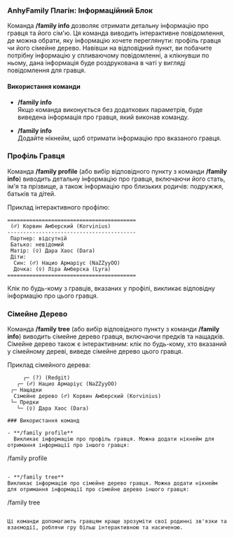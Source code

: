 ### AnhyFamily Плагін: Інформаційний Блок

Команда **/family info** дозволяє отримати детальну інформацію про гравця та його сім'ю. Ця команда виводить інтерактивне повідомлення, де можна обрати, яку інформацію хочете переглянути: профіль гравця чи його сімейне дерево. Навівши на відповідний пункт, ви побачите потрібну інформацію у спливаючому повідомленні, а клікнувши по ньому, дана інформація буде роздрукована в чаті у вигляді повідомлення для гравця.

#### Використання команди

- **/family info**  
  Якщо команда виконується без додаткових параметрів, буде виведена інформація про гравця, який виконав команду.

- **/family info <nickname>**  
  Додайте нікнейм, щоб отримати інформацію про вказаного гравця.

### Профіль Гравця

Команда **/family profile** (або вибір відповідного пункту з команди **/family info**) виводить детальну інформацію про гравця, включаючи його стать, ім'я та прізвище, а також інформацію про близьких родичів: подружжя, батьків та дітей.

Приклад інтерактивного профілю:

```
=========================================
 (♂) Корвин Амберский (Korvinius)
-----------------------------------------
 Партнер: відсутній 
 Батько: невідомий 
 Матір: (♀) Дара Хаос (Dara)
 Діти: 
  Син: (♂) Нацио Армаріус (NaZZyyOO)
  Дочка: (♀) Ліра Амберска (Lyra)
=========================================
```

Клік по будь-кому з гравців, вказаних у профілі, викликає відповідну інформацію про цього гравця.

### Сімейне Дерево

Команда **/family tree** (або вибір відповідного пункту з команди **/family info**) виводить сімейне дерево гравця, включаючи предків та нащадків. Сімейне дерево також є інтерактивним: клік по будь-кому, хто вказаний у сімейному дереві, виведе сімейне дерево цього гравця.

Приклад сімейного дерева:

```
     ┌─ (?) (Redgit)
   ┌─ (♂) Нацио Армаріус (NaZZyyOO)
 ┌─ Нащадки 
  Сімейне дерево (♂) Корвин Амберский (Korvinius)
 └─ Предки 
   └─ (♀) Дара Хаос (Dara)

### Використання команд

- **/family profile**  
  Викликає інформацію про профіль гравця. Можна додати нікнейм для отримання інформації про іншого гравця:
  ```
  /family profile <nickname>
  ```

- **/family tree**  
  Викликає інформацію про сімейне дерево гравця. Можна додати нікнейм для отримання інформації про сімейне дерево іншого гравця:
  ```
  /family tree <nickname>
  ```

Ці команди допомагають гравцям краще зрозуміти свої родинні зв'язки та взаємодії, роблячи гру більш інтерактивною та насиченою.